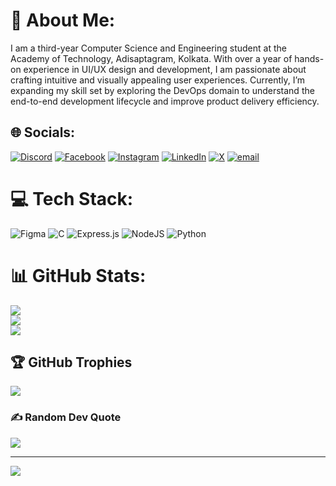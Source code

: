 # 💫 About Me:
I am a third-year Computer Science and Engineering student at the Academy of Technology, Adisaptagram, Kolkata. With over a year of hands-on experience in UI/UX design and development, I am passionate about crafting intuitive and visually appealing user experiences. Currently, I’m expanding my skill set by exploring the DevOps domain to understand the end-to-end development lifecycle and improve product delivery efficiency.


## 🌐 Socials:
[![Discord](https://img.shields.io/badge/Discord-%237289DA.svg?logo=discord&logoColor=white)](https://discord.gg/https://discord.gg/aKPNThb8Ts) [![Facebook](https://img.shields.io/badge/Facebook-%231877F2.svg?logo=Facebook&logoColor=white)](https://facebook.com/SyedMansoorAkhter) [![Instagram](https://img.shields.io/badge/Instagram-%23E4405F.svg?logo=Instagram&logoColor=white)](https://instagram.com/Masnoor_9637) [![LinkedIn](https://img.shields.io/badge/LinkedIn-%230077B5.svg?logo=linkedin&logoColor=white)](https://linkedin.com/in/syedmansoorakhter) [![X](https://img.shields.io/badge/X-black.svg?logo=X&logoColor=white)](https://x.com/syedmansoorakh4) [![email](https://img.shields.io/badge/Email-D14836?logo=gmail&logoColor=white)](mailto:syedmansoorakhter15@gmail.com) 

# 💻 Tech Stack:
![Figma](https://img.shields.io/badge/figma-%23F24E1E.svg?style=for-the-badge&logo=figma&logoColor=white) ![C](https://img.shields.io/badge/c-%2300599C.svg?style=for-the-badge&logo=c&logoColor=white) ![Express.js](https://img.shields.io/badge/express.js-%23404d59.svg?style=for-the-badge&logo=express&logoColor=%2361DAFB) ![NodeJS](https://img.shields.io/badge/node.js-6DA55F?style=for-the-badge&logo=node.js&logoColor=white) ![Python](https://img.shields.io/badge/python-3670A0?style=for-the-badge&logo=python&logoColor=ffdd54)
# 📊 GitHub Stats:
![](https://github-readme-stats.vercel.app/api?username=MANSOOR9635&theme=gruvbox_light&hide_border=false&include_all_commits=false&count_private=false)<br/>
![](https://nirzak-streak-stats.vercel.app/?user=MANSOOR9635&theme=gruvbox_light&hide_border=false)<br/>
![](https://github-readme-stats.vercel.app/api/top-langs/?username=MANSOOR9635&theme=gruvbox_light&hide_border=false&include_all_commits=false&count_private=false&layout=compact)

## 🏆 GitHub Trophies
![](https://github-profile-trophy.vercel.app/?username=MANSOOR9635&theme=gruvbox&no-frame=false&no-bg=false&margin-w=4)

### ✍️ Random Dev Quote
![](https://quotes-github-readme.vercel.app/api?type=horizontal&theme=radical)

---
[![](https://visitcount.itsvg.in/api?id=MANSOOR9635&icon=10&color=9)](https://visitcount.itsvg.in)

<!-- Proudly created with GPRM ( https://gprm.itsvg.in ) -->
